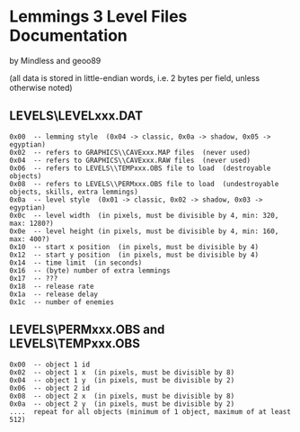 # Lemmings 3 Level Files Documentation

by Mindless and geoo89

(all data is stored in little-endian words, i.e. 2 bytes per field, unless otherwise noted)

## LEVELS\\LEVELxxx.DAT
```
0x00  -- lemming style  (0x04 -> classic, 0x0a -> shadow, 0x05 -> egyptian)
0x02  -- refers to GRAPHICS\\CAVExxx.MAP files  (never used)
0x04  -- refers to GRAPHICS\\CAVExxx.RAW files  (never used)
0x06  -- refers to LEVELS\\TEMPxxx.OBS file to load  (destroyable objects)
0x08  -- refers to LEVELS\\PERMxxx.OBS file to load  (undestroyable objects, skills, extra lemmings)
0x0a  -- level style  (0x01 -> classic, 0x02 -> shadow, 0x03 -> egyptian)
0x0c  -- level width  (in pixels, must be divisible by 4, min: 320, max: 1280?)
0x0e  -- level height (in pixels, must be divisible by 4, min: 160, max: 400?)
0x10  -- start x position  (in pixels, must be divisible by 4)
0x12  -- start y position  (in pixels, must be divisible by 4)
0x14  -- time limit  (in seconds)
0x16  -- (byte) number of extra lemmings
0x17  -- ???
0x18  -- release rate
0x1a  -- release delay
0x1c  -- number of enemies
```

## LEVELS\\PERMxxx.OBS and LEVELS\\TEMPxxx.OBS
```
0x00  -- object 1 id
0x02  -- object 1 x  (in pixels, must be divisible by 8)
0x04  -- object 1 y  (in pixels, must be divisible by 2)
0x06  -- object 2 id
0x08  -- object 2 x  (in pixels, must be divisible by 8)
0x0a  -- object 2 y  (in pixels, must be divisible by 2)
....  repeat for all objects (minimum of 1 object, maximum of at least 512)
```
